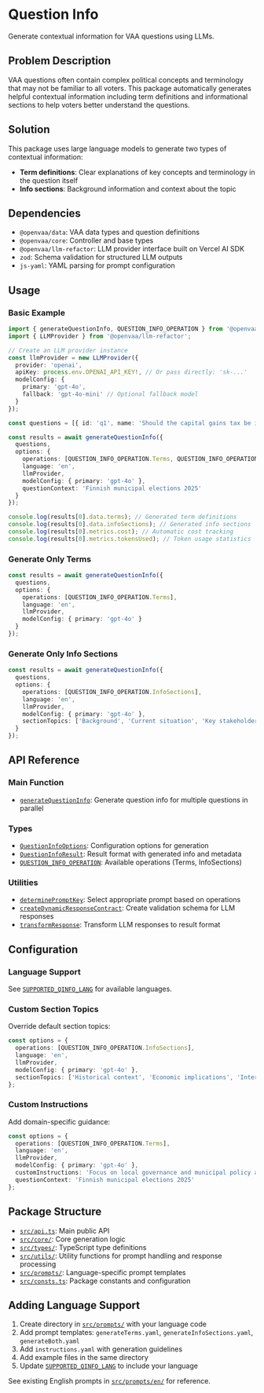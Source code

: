 # Question Info

Generate contextual information for VAA questions using LLMs.

## Problem Description

VAA questions often contain complex political concepts and terminology that may not be familiar to all voters. This package automatically generates helpful contextual information including term definitions and informational sections to help voters better understand the questions.

## Solution

This package uses large language models to generate two types of contextual information:

- **Term definitions**: Clear explanations of key concepts and terminology in the question itself
- **Info sections**: Background information and context about the topic

## Dependencies

- `@openvaa/data`: VAA data types and question definitions
- `@openvaa/core`: Controller and base types
- `@openvaa/llm-refactor`: LLM provider interface built on Vercel AI SDK
- `zod`: Schema validation for structured LLM outputs
- `js-yaml`: YAML parsing for prompt configuration

## Usage

### Basic Example

```typescript
import { generateQuestionInfo, QUESTION_INFO_OPERATION } from '@openvaa/question-info';
import { LLMProvider } from '@openvaa/llm-refactor';

// Create an LLM provider instance
const llmProvider = new LLMProvider({
  provider: 'openai',
  apiKey: process.env.OPENAI_API_KEY!, // Or pass directly: 'sk-...'
  modelConfig: {
    primary: 'gpt-4o',
    fallback: 'gpt-4o-mini' // Optional fallback model
  }
});

const questions = [{ id: 'q1', name: 'Should the capital gains tax be increased?' }];

const results = await generateQuestionInfo({
  questions,
  options: {
    operations: [QUESTION_INFO_OPERATION.Terms, QUESTION_INFO_OPERATION.InfoSections],
    language: 'en',
    llmProvider,
    modelConfig: { primary: 'gpt-4o' },
    questionContext: 'Finnish municipal elections 2025'
  }
});

console.log(results[0].data.terms); // Generated term definitions
console.log(results[0].data.infoSections); // Generated info sections
console.log(results[0].metrics.cost); // Automatic cost tracking
console.log(results[0].metrics.tokensUsed); // Token usage statistics
```

### Generate Only Terms

```typescript
const results = await generateQuestionInfo({
  questions,
  options: {
    operations: [QUESTION_INFO_OPERATION.Terms],
    language: 'en',
    llmProvider,
    modelConfig: { primary: 'gpt-4o' }
  }
});
```

### Generate Only Info Sections

```typescript
const results = await generateQuestionInfo({
  questions,
  options: {
    operations: [QUESTION_INFO_OPERATION.InfoSections],
    language: 'en',
    llmProvider,
    modelConfig: { primary: 'gpt-4o' },
    sectionTopics: ['Background', 'Current situation', 'Key stakeholders']
  }
});
```

## API Reference

### Main Function

- [`generateQuestionInfo`](src/api.ts): Generate question info for multiple questions in parallel

### Types

- [`QuestionInfoOptions`](src/types/generationOptions.ts): Configuration options for generation
- [`QuestionInfoResult`](src/types/generationResult.ts): Result format with generated info and metadata
- [`QUESTION_INFO_OPERATION`](src/types/generationOptions.ts): Available operations (Terms, InfoSections)

### Utilities

- [`determinePromptKey`](src/utils/determinePrompt.ts): Select appropriate prompt based on operations
- [`createDynamicResponseContract`](src/utils/schemaGenerator.ts): Create validation schema for LLM responses
- [`transformResponse`](src/utils/responseTransformer.ts): Transform LLM responses to result format

## Configuration

### Language Support

See [`SUPPORTED_QINFO_LANG`](src/consts.ts) for available languages.

### Custom Section Topics

Override default section topics:

```typescript
const options = {
  operations: [QUESTION_INFO_OPERATION.InfoSections],
  language: 'en',
  llmProvider,
  modelConfig: { primary: 'gpt-4o' },
  sectionTopics: ['Historical context', 'Economic implications', 'International comparison']
};
```

### Custom Instructions

Add domain-specific guidance:

```typescript
const options = {
  operations: [QUESTION_INFO_OPERATION.Terms],
  language: 'en',
  llmProvider,
  modelConfig: { primary: 'gpt-4o' },
  customInstructions: 'Focus on local governance and municipal policy aspects',
  questionContext: 'Finnish municipal elections 2025'
};
```

## Package Structure

- [`src/api.ts`](src/api.ts): Main public API
- [`src/core/`](src/core/): Core generation logic
- [`src/types/`](src/types/): TypeScript type definitions
- [`src/utils/`](src/utils/): Utility functions for prompt handling and response processing
- [`src/prompts/`](src/prompts/): Language-specific prompt templates
- [`src/consts.ts`](src/consts.ts): Package constants and configuration

## Adding Language Support

1. Create directory in [`src/prompts/`](src/prompts/) with your language code
2. Add prompt templates: `generateTerms.yaml`, `generateInfoSections.yaml`, `generateBoth.yaml`
3. Add `instructions.yaml` with generation guidelines
4. Add example files in the same directory
5. Update [`SUPPORTED_QINFO_LANG`](src/consts.ts) to include your language

See existing English prompts in [`src/prompts/en/`](src/prompts/en/) for reference.
